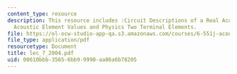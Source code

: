 ```yaml
---
content_type: resource
description: This resource includes :Circuit Descriptions of a Real Acoustic System,
  Acoustic Element Values and Physics Two Terminal Elements.
file: https://ol-ocw-studio-app-qa.s3.amazonaws.com/courses/6-551j-acoustics-of-speech-and-hearing-fall-2004/00610bbb35656bb99990aa06a6b78205_lec_7_2004.pdf
file_type: application/pdf
resourcetype: Document
title: lec_7_2004.pdf
uid: 00610bbb-3565-6bb9-9990-aa06a6b78205
---
```

